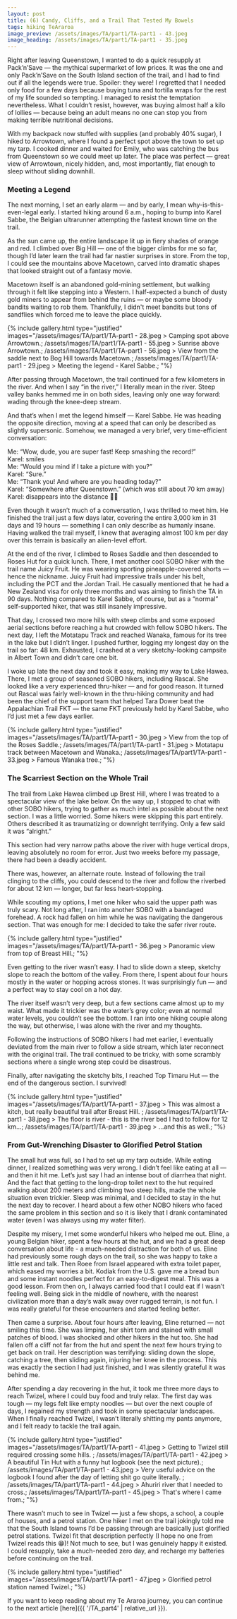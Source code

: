 ```yaml
---
layout: post
title: (6) Candy, Cliffs, and a Trail That Tested My Bowels
tags: hiking TeAraroa
image_preview: /assets/images/TA/part1/TA-part1 - 43.jpeg
image_heading: /assets/images/TA/part1/TA-part1 - 35.jpeg
---
```


Right after leaving Queenstown, I wanted to do a quick resupply at Pack’n’Save — the mythical supermarket of low prices. It was the one and only Pack’n’Save on the South Island section of the trail, and I had to find out if all the legends were true. Spoiler: they were! I regretted that I needed only food for a few days because buying tuna and tortilla wraps for the rest of my life sounded so tempting. I managed to resist the temptation nevertheless. What I couldn’t resist, however, was buying almost half a kilo of lollies — because being an adult means no one can stop you from making terrible nutritional decisions.

With my backpack now stuffed with supplies (and probably 40% sugar), I hiked to Arrowtown, where I found a perfect spot above the town to set up my tarp. I cooked dinner and waited for Emily, who was catching the bus from Queenstown so we could meet up later. The place was perfect — great view of Arrowtown, nicely hidden, and, most importantly, flat enough to sleep without sliding downhill.

### Meeting a Legend

The next morning, I set an early alarm — and by early, I mean why-is-this-even-legal early. I started hiking around 6 a.m., hoping to bump into Karel Sabbe, the Belgian ultrarunner attempting the fastest known time on the trail.

As the sun came up, the entire landscape lit up in fiery shades of orange and red. I climbed over Big Hill — one of the bigger climbs for me so far, though I’d later learn the trail had far nastier surprises in store. From the top, I could see the mountains above Macetown, carved into dramatic shapes that looked straight out of a fantasy movie.

Macetown itself is an abandoned gold-mining settlement, but walking through it felt like stepping into a Western. I half-expected a bunch of dusty gold miners to appear from behind the ruins — or maybe some bloody bandits waiting to rob them. Thankfully, I didn't meet bandits but tons of sandflies which forced me to leave the place quickly.

{% include gallery.html 
	type="justified" 
	images="/assets/images/TA/part1/TA-part1 - 28.jpeg > Camping spot above Arrowtown.;
			/assets/images/TA/part1/TA-part1 - 55.jpeg > Sunrise above Arrowtown.;
			/assets/images/TA/part1/TA-part1 - 56.jpeg > View from the saddle next to Bog Hill towards Macetown.;
			/assets/images/TA/part1/TA-part1 - 29.jpeg > Meeting the legend - Karel Sabbe.;
			"%}


After passing through Macetown, the trail continued for a few kilometers in the river. And when I say “in the river,” I literally mean in the river. Steep valley banks hemmed me in on both sides, leaving only one way forward: wading through the knee-deep stream.

And that’s when I met the legend himself — Karel Sabbe. He was heading the opposite direction, moving at a speed that can only be described as slightly supersonic. Somehow, we managed a very brief, very time-efficient conversation:

Me: “Wow, dude, you are super fast! Keep smashing the record!”<br>
Karel: smiles<br>
Me: “Would you mind if I take a picture with you?”<br>
Karel: “Sure.”<br>
Me: “Thank you! And where are you heading today?”<br>
Karel: “Somewhere after Queenstown.” (which was still about 70 km away)<br>
Karel: disappears into the distance 😶‍🌫️<br>

Even though it wasn’t much of a conversation, I was thrilled to meet him. He finished the trail just a few days later, covering the entire 3,000 km in 31 days and 19 hours — something I can only describe as humanly insane. Having walked the trail myself, I knew that averaging almost 100 km per day over this terrain is basically an alien-level effort.

At the end of the river, I climbed to Roses Saddle and then descended to Roses Hut for a quick lunch. There, I met another cool SOBO hiker with the trail name Juicy Fruit. He was wearing sporting pineapple-covered shorts — hence the nickname. Juicy Fruit had impressive trails under his belt, including the PCT and the Jordan Trail. He casually mentioned that he had a New Zealand visa for only three months and was aiming to finish the TA in 90 days. Nothing compared to Karel Sabbe, of course, but as a “normal” self-supported hiker, that was still insanely impressive.

That day, I crossed two more hills with steep climbs and some exposed aerial sections before reaching a hut crowded with fellow SOBO hikers. The next day, I left the Motatapu Track and reached Wanaka, famous for its tree in the lake but I didn’t linger. I pushed further, logging my longest day on the trail so far: 48 km. Exhausted, I crashed at a very sketchy-looking campsite in Albert Town and didn’t care one bit.

I woke up late the next day and took it easy, making my way to Lake Hawea. There, I met a group of seasoned SOBO hikers, including Rascal. She looked like a very experienced thru-hiker — and for good reason. It turned out Rascal was fairly well-known in the thru-hiking community and had been the chief of the support team that helped Tara Dower beat the Appalachian Trail FKT — the same FKT previously held by Karel Sabbe, who I’d just met a few days earlier.

{% include gallery.html 
	type="justified" 
	images="/assets/images/TA/part1/TA-part1 - 30.jpeg > View from the top of the Roses Saddle.;
			/assets/images/TA/part1/TA-part1 - 31.jpeg > Motatapu track between Macetown and Wanaka.;
			/assets/images/TA/part1/TA-part1 - 33.jpeg > Famous Wanaka tree.;
			"%}

### The Scarriest Section on the Whole Trail

The trail from Lake Hawea climbed up Brest Hill, where I was treated to a spectacular view of the lake below. On the way up, I stopped to chat with other SOBO hikers, trying to gather as much intel as possible about the next section. I was a little worried. Some hikers were skipping this part entirely. Others described it as traumatizing or downright terrifying. Only a few said it was “alright.”

This section had very narrow paths above the river with huge vertical drops, leaving absolutely no room for error. Just two weeks before my passage, there had been a deadly accident.

There was, however, an alternate route. Instead of following the trail clinging to the cliffs, you could descend to the river and follow the riverbed for about 12 km — longer, but far less heart-stopping.

While scouting my options, I met one hiker who said the upper path was truly scary. Not long after, I ran into another SOBO with a bandaged forehead. A rock had fallen on him while he was navigating the dangerous section. That was enough for me: I decided to take the safer river route.

{% include gallery.html 
	type="justified" 
	images="/assets/images/TA/part1/TA-part1 - 36.jpeg > Panoramic view from top of Breast Hill.;
			"%}

Even getting to the river wasn’t easy. I had to slide down a steep, sketchy slope to reach the bottom of the valley. From there, I spent about four hours mostly in the water or hopping across stones. It was surprisingly fun — and a perfect way to stay cool on a hot day.

The river itself wasn’t very deep, but a few sections came almost up to my waist. What made it trickier was the water’s grey color; even at normal water levels, you couldn’t see the bottom. I ran into one hiking couple along the way, but otherwise, I was alone with the river and my thoughts.

Following the instructions of SOBO hikers I had met earlier, I eventually deviated from the main river to follow a side stream, which later reconnect with the original trail. The trail continued to be tricky, with some scrambly sections where a single wrong step could be disastrous.

Finally, after navigating the sketchy bits, I reached Top Timaru Hut — the end of the dangerous section. I survived!

{% include gallery.html 
	type="justified" 
	images="/assets/images/TA/part1/TA-part1 - 37.jpeg > This was almost a kitch, but really beautiful trail after Breast Hill. ;
			/assets/images/TA/part1/TA-part1 - 38.jpeg > The floor is river - this is the river bed I had to follow for 12 km...;
			/assets/images/TA/part1/TA-part1 - 39.jpeg > ...and this as well.;
			"%}

### From Gut-Wrenching Disaster to Glorified Petrol Station

The small hut was full, so I had to set up my tarp outside. While eating dinner, I realized something was very wrong. I didn’t feel like eating at all — and then it hit me. Let’s just say I had an intense bout of diarrhea that night. And the fact that getting to the long-drop toilet next to the hut required walking about 200 meters and climbing two steep hills, made the whole situation even trickier. Sleep was minimal, and I decided to stay in the hut the next day to recover. I heard about a few other NOBO hikers who faced the same problem in this section and so it is likely that I drank contaminated water (even I was always using my water filter).

Despite my misery, I met some wonderful hikers who helped me out. Eline, a young Belgian hiker, spent a few hours at the hut, and we had a great deep conversation about life - a much-needed distraction for both of us. Eline had previously some rough days on the trail, so she was happy to take a little rest and talk. Then Roee from Israel appeared with extra toilet paper, which eased my worries a bit. Kodiak from the U.S. gave me a bread bun and some instant noodles perfect for an easy-to-digest meal. This was a good lesson. From then on, I always carried food that I could eat if I wasn’t feeling well. Being sick in the middle of nowhere, with the nearest civilization more than a day’s walk away over rugged terrain, is not fun. I was really grateful for these encounters and started feeling better.

Then came a surprise. About four hours after leaving, Eline returned — not smiling this time. She was limping, her shirt torn and stained with small patches of blood. I was shocked and other hikers in the hut too. She had fallen off a cliff not far from the hut and spent the next few hours trying to get back on trail. Her description was terrifying: sliding down the slope, catching a tree, then sliding again, injuring her knee in the process. This was exactly the section I had just finished, and I was silently grateful it was behind me.

After spending a day recovering in the hut, it took me three more days to reach Twizel, where I could buy food and truly relax. The first day was tough — my legs felt like empty noodles — but over the next couple of days, I regained my strength and took in some spectacular landscapes. When I finally reached Twizel, I wasn’t literally shitting my pants anymore, and I felt ready to tackle the trail again.

{% include gallery.html 
	type="justified" 
	images="/assets/images/TA/part1/TA-part1 - 41.jpeg > Getting to Twizel still required crossing some hills. ;
			/assets/images/TA/part1/TA-part1 - 42.jpeg > A beautiful Tin Hut with a funny hut logbook (see the next picture).;
			/assets/images/TA/part1/TA-part1 - 43.jpeg > Very useful advice on the logbook I found after the day of letting shit go quite literally. ;
			/assets/images/TA/part1/TA-part1 - 44.jpeg > Ahuriri river that I needed to cross.;
			/assets/images/TA/part1/TA-part1 - 45.jpeg > That's where I came from.;
			"%}

There wasn’t much to see in Twizel — just a few shops, a school, a couple of houses, and a petrol station. One hiker I met on the trail jokingly told me that the South Island towns I’d be passing through are basically just glorified petrol stations. Twizel fit that description perfectly (I hope no one from Twizel reads this 😁)! Not much to see, but I was genuinely happy it existed. I could resupply, take a much-needed zero day, and recharge my batteries before continuing on the trail.

{% include gallery.html 
	type="justified" 
	images="/assets/images/TA/part1/TA-part1 - 47.jpeg > Glorified petrol station named Twizel.;
			"%}

If you want to keep reading about my Te Araroa journey, you can continue to the next article [here]({{ '/TA_part4' | relative_url }}).